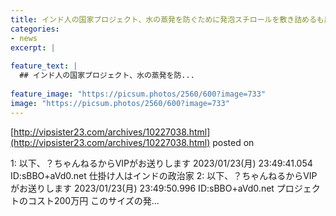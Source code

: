```yaml
---
title: インド人の国家プロジェクト、水の蒸発を防ぐために発泡スチロールを敷き詰めるも風で飛ばされる
categories:
- news
excerpt: |
  
feature_text: |
  ## インド人の国家プロジェクト、水の蒸発を防...
  
feature_image: "https://picsum.photos/2560/600?image=733"
image: "https://picsum.photos/2560/600?image=733"
---
```


[http://vipsister23.com/archives/10227038.html](http://vipsister23.com/archives/10227038.html)
posted on 

<!--more-->

1: 以下、？ちゃんねるからVIPがお送りします 2023/01/23(月) 23:49:41.054 ID:sBBO+aVd0.net 仕掛け人はインドの政治家 2: 以下、？ちゃんねるからVIPがお送りします 2023/01/23(月) 23:49:50.996 ID:sBBO+aVd0.net プロジェクトのコスト200万円 このサイズの発...
